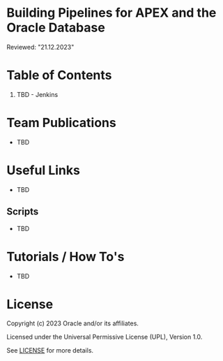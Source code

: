 # Building Pipelines for APEX and the Oracle Database
Reviewed: "21.12.2023"



# Table of Contents
 
1. TBD - Jenkins

 
# Team Publications
- TBD

# Useful Links
- TBD

## Scripts
- TBD

# Tutorials / How To's
- TBD


# License
 
Copyright (c) 2023 Oracle and/or its affiliates.
 
Licensed under the Universal Permissive License (UPL), Version 1.0.
 
See [LICENSE]( https://github.com/oracle-devrel/technology-engineering/blob/folder-structure/LICENSE) for more details.
